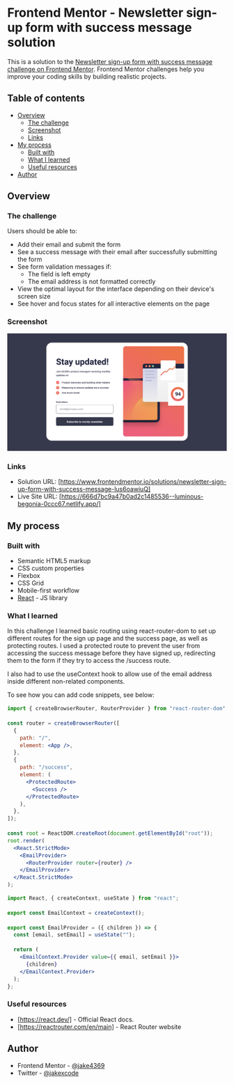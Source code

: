 # Frontend Mentor - Newsletter sign-up form with success message solution

This is a solution to the [Newsletter sign-up form with success message challenge on Frontend Mentor](https://www.frontendmentor.io/challenges/newsletter-signup-form-with-success-message-3FC1AZbNrv). Frontend Mentor challenges help you improve your coding skills by building realistic projects.

## Table of contents

- [Overview](#overview)
  - [The challenge](#the-challenge)
  - [Screenshot](#screenshot)
  - [Links](#links)
- [My process](#my-process)
  - [Built with](#built-with)
  - [What I learned](#what-i-learned)
  - [Useful resources](#useful-resources)
- [Author](#author)

## Overview

### The challenge

Users should be able to:

- Add their email and submit the form
- See a success message with their email after successfully submitting the form
- See form validation messages if:
  - The field is left empty
  - The email address is not formatted correctly
- View the optimal layout for the interface depending on their device's screen size
- See hover and focus states for all interactive elements on the page

### Screenshot

![](./public/assets/images/screenshot.png)

### Links

- Solution URL: [https://www.frontendmentor.io/solutions/newsletter-sign-up-form-with-success-message-lus6oawiuQ]
- Live Site URL: [https://666d7bc9a47b0ad2c1485536--luminous-begonia-0ccc67.netlify.app/]

## My process

### Built with

- Semantic HTML5 markup
- CSS custom properties
- Flexbox
- CSS Grid
- Mobile-first workflow
- [React](https://reactjs.org/) - JS library

### What I learned

In this challenge I learned basic routing using react-router-dom to set up different routes for the sign up page and the success page, as well as protecting routes. I used a protected route to prevent the user from accessing the success message before they have signed up, redirecting them to the form if they try to access the /success route.

I also had to use the useContext hook to allow use of the email address inside different non-related components.

To see how you can add code snippets, see below:

```jsx
import { createBrowserRouter, RouterProvider } from "react-router-dom";

const router = createBrowserRouter([
  {
    path: "/",
    element: <App />,
  },
  {
    path: "/success",
    element: (
      <ProtectedRoute>
        <Success />
      </ProtectedRoute>
    ),
  },
]);

const root = ReactDOM.createRoot(document.getElementById("root"));
root.render(
  <React.StrictMode>
    <EmailProvider>
      <RouterProvider router={router} />
    </EmailProvider>
  </React.StrictMode>
);
```

```jsx
import React, { createContext, useState } from "react";

export const EmailContext = createContext();

export const EmailProvider = ({ children }) => {
  const [email, setEmail] = useState("");

  return (
    <EmailContext.Provider value={{ email, setEmail }}>
      {children}
    </EmailContext.Provider>
  );
};
```

### Useful resources

- [https://react.dev/] - Official React docs.
- [https://reactrouter.com/en/main] - React Router website

## Author

- Frontend Mentor - [@jake4369](https://www.frontendmentor.io/profile/jake4369)
- Twitter - [@jakexcode](https://www.twitter.com/jakexcode)
